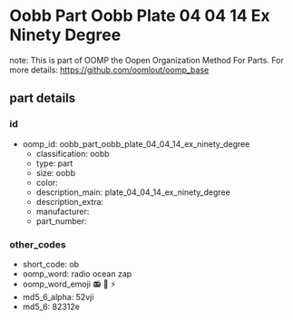 # Oobb Part Oobb Plate 04 04 14 Ex Ninety Degree  

note: This is part of OOMP the Oopen Organization Method For Parts. For more details: https://github.com/oomlout/oomp_base

##  part details





### id
* oomp_id: oobb_part_oobb_plate_04_04_14_ex_ninety_degree
  * classification: oobb
  * type: part
  * size: oobb
  * color: 
  * description_main: plate_04_04_14_ex_ninety_degree
  * description_extra: 
  * manufacturer: 
  * part_number: 

### other_codes
* short_code: ob
* oomp_word: radio ocean zap
* oomp_word_emoji :radio: :ocean: :zap:
* md5_6_alpha: 52vji
* md5_6: 82312e